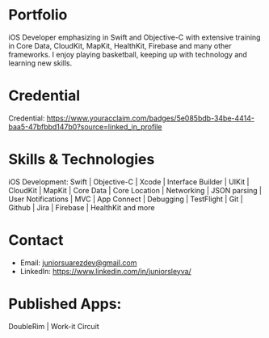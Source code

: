 # Portfolio
iOS Developer emphasizing in Swift and Objective-C with extensive training in Core Data, CloudKit, MapKit, HealthKit, Firebase and many other frameworks. I enjoy playing basketball, keeping up with technology and learning new skills.

# Credential
Credential: https://www.youracclaim.com/badges/5e085bdb-34be-4414-baa5-47bfbbd147b0?source=linked_in_profile

# Skills & Technologies
iOS Development:
Swift | Objective-C | Xcode | Interface Builder | UIKit | CloudKit | MapKit | Core Data | Core Location | Networking | JSON parsing | User Notifications | MVC | App Connect | Debugging | TestFlight | Git | Github | Jira | Firebase | HealthKit and more

# Contact
* Email: juniorsuarezdev@gmail.com
* LinkedIn: https://www.linkedin.com/in/juniorsleyva/

# Published Apps:
DoubleRim | Work-it Circuit
